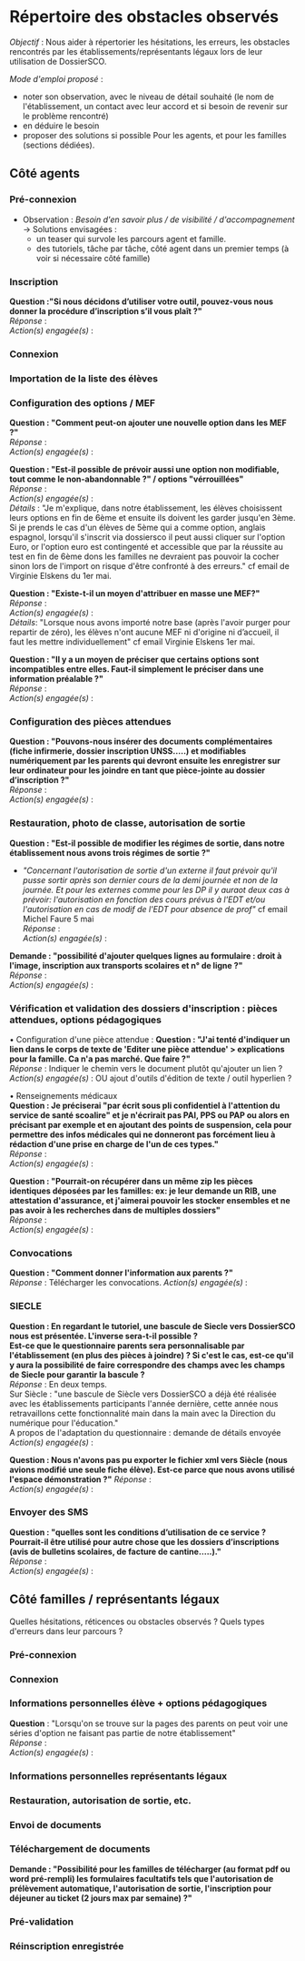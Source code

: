 # Répertoire des obstacles observés
*Objectif* : Nous aider à répertorier les hésitations, les erreurs, les obstacles rencontrés par les établissements/représentants légaux lors de leur utilisation de DossierSCO. 

_Mode d'emploi proposé_ :
- noter son observation, avec le niveau de détail souhaité (le nom de l'établissement, un contact avec leur accord et si besoin de revenir sur le problème rencontré)
- en déduire le besoin
- proposer des solutions si possible
Pour les agents, et pour les familles (sections dédiées).

## Côté agents  
### Pré-connexion
- Observation : 
*Besoin  d'en savoir plus / de visibilité / d'accompagnement*
→ Solutions envisagées : 
    - un teaser qui survole les parcours agent et famille.
    - des tutoriels, tâche par tâche, côté agent dans un premier temps (à voir si nécessaire côté famille)

### Inscription
**Question :"Si nous décidons d’utiliser votre outil, pouvez-vous nous donner la procédure d’inscription s’il vous plaît ?"**  
*Réponse* :  
*Action(s) engagée(s)* :   

### Connexion

### Importation de la liste des élèves

### Configuration des options / MEF
**Question : "Comment peut-on ajouter une nouvelle option dans les MEF ?"**  
*Réponse* :  
*Action(s) engagée(s)* :   

**Question : "Est-il possible de prévoir aussi une option non modifiable, tout comme le non-abandonnable ?" / options "vérrouillées"**  
*Réponse* :  
*Action(s) engagée(s)* :   
*Détails* : "Je m'explique, dans notre établissement, les élèves choisissent leurs options en fin de 6ème et ensuite ils doivent les garder jusqu'en 3ème. Si je prends le cas d'un élèves de 5ème qui a comme option, anglais espagnol, lorsqu'il s'inscrit via dossiersco il peut aussi cliquer sur l'option Euro, or l'option euro est contingenté et accessible que par la réussite au test en fin de 6ème dons les familles ne devraient pas pouvoir la cocher sinon lors de l'import on risque d'être confronté à des erreurs." cf email de Virginie Elskens du 1er mai.

**Question : "Existe-t-il un moyen d'attribuer en masse une MEF?"**  
*Réponse* :  
*Action(s) engagée(s)* :   
*Détails*: "Lorsque nous avons importé notre base (après l'avoir purger pour repartir de zéro), les élèves n'ont aucune MEF ni d'origine ni d’accueil, il faut les mettre individuellement" cf email Virginie Elskens 1er mai.

**Question : "Il y a un moyen de préciser que certains options sont incompatibles entre elles. Faut-il simplement le préciser dans une information préalable ?"**  
*Réponse* :  
*Action(s) engagée(s)* :  

### Configuration des pièces attendues
**Question : "Pouvons-nous insérer des documents complémentaires (fiche infirmerie, dossier inscription UNSS…..) et modifiables numériquement par les parents qui devront ensuite les enregistrer sur leur ordinateur pour les joindre en tant que pièce-jointe au dossier d’inscription ?"**  
*Réponse* :  
*Action(s) engagée(s)* :   

### Restauration, photo de classe, autorisation de sortie 
**Question : "Est-il possible de modifier les régimes de sortie, dans notre établissement nous avons trois régimes de sortie ?"**  
 + *"Concernant l'autorisation de sortie d'un externe il faut prévoir qu'il pusse sortir après son dernier cours de la demi journée et non de la journée. Et pour les externes comme pour les DP il y auraot deux cas à prévoir: l'autorisation en fonction des cours prévus à l'EDT et/ou l'autorisation en cas de modif de l'EDT pour absence de prof"* cf email Michel Faure 5 mai  
*Réponse* :  
*Action(s) engagée(s)* :   

**Demande : "possibilité d'ajouter quelques lignes au formulaire : droit à l'image, inscription aux transports scolaires et n° de ligne ?"**  
*Réponse* :  
*Action(s) engagée(s)* : 

### Vérification et validation des dossiers d'inscription : pièces attendues, options pédagogiques
• Configuration d'une pièce attendue : 
**Question : "J'ai tenté d'indiquer un lien dans le corps de texte de 'Editer une pièce attendue' > explications pour la famille. Ca n'a pas marché. Que faire ?"**  
*Réponse* :  Indiquer le chemin vers le document plutôt qu'ajouter un lien ?  
*Action(s) engagée(s)* : OU ajout d'outils d'édition de texte / outil hyperlien ?  

• Renseignements médicaux   
**Question : Je préciserai "par écrit sous pli confidentiel à l'attention du service de santé scoalire" et je n'écrirait pas PAI, PPS ou PAP ou alors en précisant par exemple et en ajoutant des points de suspension, cela pour permettre des infos médicales qui ne donneront pas forcément lieu à rédaction d'une prise en charge de l'un de ces types."**  
*Réponse* :   
*Action(s) engagée(s)* : 

**Question : "Pourrait-on récupérer dans un même zip les pièces identiques déposées par les familles:
ex: je leur demande un RIB, une attestation d'assurance, et j'aimerai pouvoir les stocker ensembles et ne pas avoir à les recherches dans de multiples dossiers"**  
*Réponse* :   
*Action(s) engagée(s)* : 

### Convocations
**Question : "Comment donner l'information aux parents ?"**  
*Réponse* :  Télécharger les convocations.
*Action(s) engagée(s)* :  

### SIECLE
**Question : En regardant le tutoriel, une bascule de Siecle vers DossierSCO nous est présentée. L'inverse sera-t-il possible ?  
Est-ce que le questionnaire parents sera personnalisable par l'établissement (en plus des pièces à joindre) ? Si c'est le cas, est-ce qu'il y aura la possibilité de faire correspondre des champs avec les champs de Siecle pour garantir la bascule ?**  
*Réponse* :  En deux temps.  
Sur Siècle : "une bascule de Siècle vers DossierSCO a déjà été réalisée avec les établissements participants l'année dernière, cette année nous retravaillons cette fonctionnalité main dans la main avec la Direction du numérique pour l'éducation."  
A propos de l'adaptation du questionnaire : demande de détails envoyée  
*Action(s) engagée(s)* :  

**Question : Nous n'avons pas pu exporter le fichier xml vers Siècle (nous avions modifié une seule fiche élève). Est-ce parce que nous avons utilisé l'espace démonstration ?"**
*Réponse* :  
*Action(s) engagée(s)* :   

### Envoyer des SMS
**Question : "quelles sont les conditions d’utilisation de ce service ? Pourrait-il être utilisé pour autre chose que les dossiers d’inscriptions (avis de bulletins scolaires, de facture de cantine…..)."**  
*Réponse* :  
*Action(s) engagée(s)* :   

## Côté familles / représentants légaux 
Quelles hésitations, réticences ou obstacles observés ?
Quels types d'erreurs dans leur parcours ?


### Pré-connexion



### Connexion



### Informations personnelles élève + options pédagogiques
**Question** : "Lorsqu'on se trouve sur la pages des parents on peut voir une séries d'option ne faisant pas partie de notre établissement"  
*Réponse* :  
*Action(s) engagée(s)* :  

###  Informations personnelles représentants légaux



### Restauration, autorisation de sortie, etc.



### Envoi de documents

### Téléchargement de documents
**Demande : "Possibilité pour les familles de télécharger (au format pdf ou word pré-rempli) les formulaires facultatifs tels que l'autorisation de prélèvement automatique, l'autorisation de sortie, l'inscription pour déjeuner au ticket (2 jours max par semaine) ?"**


### Pré-validation



### Réinscription enregistrée